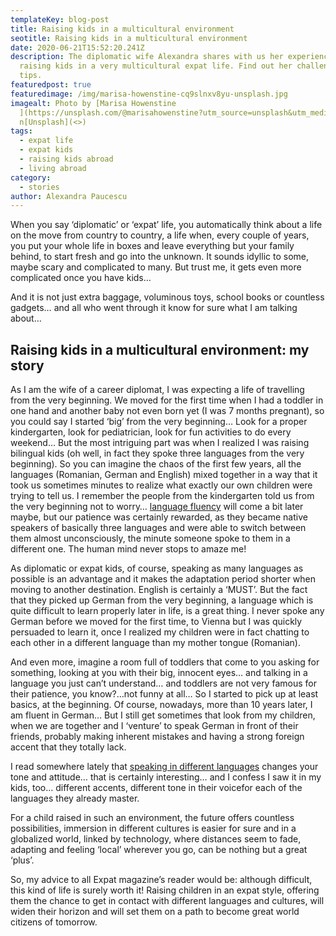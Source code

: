 ```yaml
---
templateKey: blog-post
title: Raising kids in a multicultural environment
seotitle: Raising kids in a multicultural environment
date: 2020-06-21T15:52:20.241Z
description: The diplomatic wife Alexandra shares with us her experience in
  raising kids in a very multicultural expat life. Find out her challenges and
  tips.
featuredpost: true
featuredimage: /img/marisa-howenstine-cq9slnxv8yu-unsplash.jpg
imagealt: Photo by [Marisa Howenstine
  ](https://unsplash.com/@marisahowenstine?utm_source=unsplash&utm_medium=referral&utm_content=creditCopyText)o
  n[Unsplash](<>)
tags:
  - expat life
  - expat kids
  - raising kids abroad
  - living abroad
category:
  - stories
author: Alexandra Paucescu
---
```

When you say ‘diplomatic’ or ‘expat’ life, you automatically think about a life on the move from country to country, a life when, every couple of years, you put your whole life in boxes and leave everything but your family behind, to start fresh and go into the unknown. It sounds idyllic to some, maybe scary and complicated to many. But trust me, it gets even more complicated once you have kids…

And it is not just extra baggage, voluminous toys, school books or countless gadgets… and all who went through it know for sure what I am talking about…

## Raising kids in a multicultural environment: my story

As I am the wife of a career diplomat, I was expecting a life of travelling from the very beginning. We moved for the first time when I had a toddler in one hand and another baby not even born yet (I was 7 months pregnant), so you could say I started ‘big’ from the very beginning… Look for a proper kindergarten, look for pediatrician, look for fun activities to do every weekend… But the most intriguing part was when I realized I was raising bilingual kids (oh well, in fact they spoke three languages from the very beginning). So you can imagine the chaos of the first few years, all the languages (Romanian, German and English) mixed together in a way that it took us sometimes minutes to realize what exactly our own children were trying to tell us. I remember the people from the kindergarten told us from the very beginning not to worry… [language fluency](https://www.thexpatmagazine.com/blog/2018-03-23-how-to-learn-a-new-language-in-5-tips/) will come a bit later maybe, but our patience was certainly rewarded, as they became native speakers of basically three languages and were able to switch between them almost unconsciously, the minute someone spoke to them in a different one. The human mind never stops to amaze me!

As diplomatic or expat kids, of course, speaking as many languages as possible is an advantage and it makes the adaptation period shorter when moving to another destination. English is certainly a ‘MUST’. But the fact that they picked up German from the very beginning, a language which is quite difficult to learn properly later in life, is a great thing. I never spoke any German before we moved for the first time, to Vienna but I was quickly persuaded to learn it, once I realized my children were in fact chatting to each other in a different language than my mother tongue (Romanian).

And even more, imagine a room full of toddlers that come to you asking for something, looking at you with their big, innocent eyes… and talking in a language you just can’t understand… and toddlers are not very famous for their patience, you know?…not funny at all… So I started to pick up at least basics, at the beginning. Of course, nowadays, more than 10 years later, I am fluent in German… But I still get sometimes that look from my children, when we are together and I ‘venture’ to speak German in front of their friends, probably making inherent mistakes and having a strong foreign accent that they totally lack.

I read somewhere lately that [speaking in different languages](https://www.thexpatmagazine.com/blog/2019-06-20-to-learn-or-not-to-learn-the-local-language/) changes your tone and attitude… that is certainly interesting… and I confess I saw it in my kids, too… different accents, different tone in their voicefor each of the languages they already master.

For a child raised in such an environment, the future offers countless possibilities, immersion in different cultures is easier for sure and in a globalized world, linked by technology, where distances seem to fade, adapting and feeling ‘local’ wherever you go, can be nothing but a great ‘plus’.

So, my advice to all Expat magazine’s reader would be: although difficult, this kind of life is surely worth it! Raising children in an expat style, offering them the chance to get in contact with different languages and cultures, will widen their horizon and will set them on a path to become great world citizens of tomorrow.